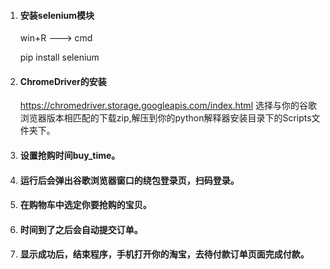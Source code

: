 1. #### 安装selenium模块

   win+R  --->  cmd

   pip install selenium

2. #### ChromeDriver的安装

   https://chromedriver.storage.googleapis.com/index.html
   选择与你的谷歌浏览器版本相匹配的下载zip,解压到你的python解释器安装目录下的Scripts文件夹下。

3. #### 设置抢购时间buy_time。

4. #### 运行后会弹出谷歌浏览器窗口的绕包登录页，扫码登录。

5. #### 在购物车中选定你要抢购的宝贝。

6. #### 时间到了之后会自动提交订单。

7. #### 显示成功后，结束程序，手机打开你的淘宝，去待付款订单页面完成付款。